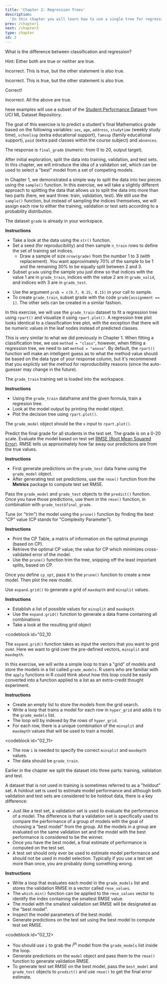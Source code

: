 ```yaml
---
title: 'Chapter 2: Regression Trees'
description:
  'In this chapter you will learn how to use a single tree for regression, instead of classification.'
prev: /chapter1
next: /chapter3
type: chapter
id: 2
---
```


<exercise id="1" title="Introduction to regression trees" type="slides">

<slides source="chapter2_01">
</slides>

</exercise>

<exercise id="2" title="Classification vs. regression">

What is the difference between classification and regression?

Hint: Either both are true or neither are true.

<choice>
<opt text="In classification, the response represents a category (e.g. "apples", "oranges", "bananas").">

Incorrect.  This is true, but the other statement is also true.

</opt>

<opt text="In regression, the response represents a numeric value (e.g. price of a house)." >

Incorrect.  This is true, but the other statement is also true.

</opt>

<opt text="All of the above." correct="true">

Correct!

</opt>

<opt text="None of the above.">

Incorrect.  All the above are true.

</opt>
</choice>

</exercise>

<exercise id="3" title=" Split the data">

hese examples will use a subset of the [Student Performance Dataset](https://archive.ics.uci.edu/ml/datasets/Student+Performance) from UCI ML Dataset Repository.

The goal of this exercise is to predict a student's final Mathematics grade based on the following variables: `sex`, `age`, `address`, `studytime` (weekly study time), `schoolsup` (extra educational support), `famsup` (family educational support), `paid` (extra paid classes within the course subject) and `absences`.

The response is `final_grade` (numeric: from 0 to 20, output target).

After initial exploration, split the data into training, validation, and test sets.  In this chapter, we will introduce the idea of a validation set, which can be used to select a "best" model from a set of competing models.  

In Chapter 1, we demonstrated a simple way to split the data into two pieces using the `sample()` function. In this exercise, we will take a slightly different approach to splitting the data that allows us to split the data into more than two parts (here, we want three: train, validation, test).  We still use the `sample()` function, but instead of sampling the indices themselves, we will assign each row to either the training, validation or test sets according to a probability distribution.

The dataset `grade` is already in your workspace.

**Instructions**
- Take a look at the data using the `str()` function.
- Set a seed (for reproducibility) and then sample `n_train` rows to define the set of training set indices.
    - Draw a sample of size `nrow(grade)` from the number 1 to 3 (with replacement). You want approximately 70% of the sample to be 1 and the remaining 30% to be equally split between 2 and 3.
- Subset `grade` using the sample you just drew so that indices with the value 1 are in `grade_train`, indices with the value 2 are in `grade_valid`, and indices with 3 are in `grade_test`.

<codeblock id="02_03">

- Use the argument `prob = c(0.7, 0.15, 0.15)` in your call to sample.
- To create `grade_train`, subset grade with the code `grade[assignment == 1]`. The other sets can be created in a similar fashion.

</codeblock>

</exercise>

</exercise>

<exercise id="4" title="Train a regression tree model">

In this exercise, we will use the `grade_train` dataset to fit a regression tree using `rpart()` and visualize it using `rpart.plot()`.  A regression tree plot looks identical to a classification tree plot, with the exception that there will be numeric values in the leaf nodes instead of predicted classes.

This is very similar to what we did previously in Chapter 1. When fitting a classification tree, we use `method = "class"`, however, when fitting a regression tree, we need to set  `method = "anova"`.  By default, the `rpart()` function will make an intelligent guess as to what the method value should be based on the data type of your response column, but it's recommened that you explictly set the method for reproducibility reasons (since the auto-guesser may change in the future).

The `grade_train` training set is loaded into the workspace.

**Instructions**

- Using the `grade_train` dataframe and the given formula, train a regresion tree.
- Look at the model output by printing the model object.
- Plot the decision tree using `rpart.plot()`.

<codeblock id="02_04">

The `grade_model` object should be the `x` input to `rpart.plot()`.

</codeblock>

</exercise>

<exercise id="5" title="Performance metrics for regression" type="slides">

<slides source="chapter2_05">
</slides>

</exercise>

<exercise id="6" title="Evaluate a regression tree model">

Predict the final grade for all students in the test set.  The grade is on a 0-20 scale.  Evaluate the model based on test set [RMSE (Root Mean Squared Error)](https://en.wikipedia.org/wiki/Root-mean-square_deviation). RMSE tells us approximately how far away our predictions are from the true values. 

**Instructions**

- First generate predictions on the `grade_test` data frame using the `grade_model` object.  
- After generating test set predictions, use the `rmse()` function from the **Metrics** package to compute test set RMSE.  
 
<codeblock id="02_06">

Pass the `grade_model` and `grade_test` objects to the `predict()` function.  Once you have those predictions, use them in the `rmse()` function, in combination with `grade_test$final_grade`.

</codeblock>

</exercise>

<exercise id="7" title="What are the hyperparameters for a decision tree" type="slides">

<slides source="chapter2_07">
</slides>

</exercise>

<exercise id="8" title="Tuning the model">

Tune (or "trim") the model using the `prune()` function by finding the best "CP" value (CP stands for "Complexity Parameter").

**Instructions**

- Print the CP Table, a matrix of information on the optimal prunings (based on CP).
- Retrieve the optimal CP value; the value for CP which minimizes cross-validated error of the model.
- Use the `prune()` function trim the tree, snipping off the least important splits, based on CP.

<codeblock id="02_08">

Once you define `cp_opt`, pass it to the `prune()` function to create a new model.
Then plot the new model.

</codeblock>

</exercise>

<exercise id="9" title="Grid search for model selection" type="slides">

<slides source="chapter2_09">
</slides>

</exercise>

<exercise id="10" title="Generate a grid of hyperparameter values">

Use `expand.grid()` to generate a grid of `maxdepth` and `minsplit` values.

**Instructions**

- Establish a list of possible values for `minsplit` and `maxdepth`
- Use the `expand.grid()` function to generate a data frame containing all combinations 
- Take a look at the resulting grid object

<codeblock id="02_10

The `expand.grid()` function takes as input the vectors that you want to grid over.  Here we want to grid over the pre-defined vectors, `minsplit` and `maxdepth`.

</codeblock>

</exercise>

<exercise id="11" title="Generate a grid of models">

In this exercise, we will write a simple loop to train a "grid" of models and store the models in a list called `grade_models`.  R users who are familiar with the `apply` functions in R could think about how this loop could be easily converted into a function applied to a list as an extra-credit thought experiment.

**Instructions**

- Create an empty list to store the models from the grid search. 
- Write a loop that trains a model for each row in `hyper_grid` and adds it to the `grade_models` list.
- The loop will by indexed by the rows of `hyper_grid`.  
- For each row, there is a unique combination of the `minsplit` and `maxdepth` values that will be used to train a model.

<codeblock id="02_11>

- The row `i` is needed to specify the correct `minsplit` and `maxdepth` values.
- The data should be `grade_train`.

</codeblock>

</exercise>

<exercise id="12" title="Evaluate the grid">

Earlier in the chapter we split the dataset into three parts: training, validation and test.  

A dataset that is not used in training is sometimes referred to as a "holdout" set.  A holdout set is used to estimate model performance and although both validation and test sets are considered to be holdout data, there is a key difference:  

- Just like a test set, a validation set is used to evaluate the performance of a model.  The difference is that a validation set is specifically used to compare the performance of a group of models with the goal of choosing a "best model" from the group.  All the models in a group are evaluated on the same validation set and the model with the best performance is considered to be the winner.
- Once you have the best model, a final estimate of performance is computed on the test set.  
- A test set should only ever be used to estimate model performance and should not be used in model selection.  Typically if you use a test set more than once, you are probably doing something wrong.

**Instructions**

- Write a loop that evaluates each model in the `grade_models` list and stores the validation RMSE in a vector called `rmse_values`.
- The `which.min()` function can be applied to the `rmse_values` vector to identify the index containing the smallest RMSE value.
- The model with the smallest validation set RMSE will be designated as the "best model".  
- Inspect the model parameters of the best model.
- Generate predictions on the test set using the best model to compute test set RMSE.

<codeblock id="02_12>

- You should use `i` to grab the $i^{th}$ model from the `grade_models` list inside the loop.
- Generate predictions on the `model` object and pass them to the `rmse()` function to generate validation RMSE.
- To generate test set RMSE on the best model, pass the `best_model` and `grade_test` objects to `predict()` and use `rmse()` to get the final error estimate.

</codeblock>

</exercise>


